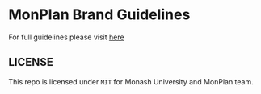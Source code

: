 # MonPlan Brand Guidelines

For full guidelines please visit [here](https://monplan.github.io/branding)

## LICENSE

This repo is licensed under `MIT` for Monash University and MonPlan team.
